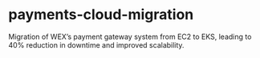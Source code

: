 # payments-cloud-migration
Migration of WEX’s payment gateway system from EC2 to EKS, leading to 40% reduction in downtime and improved scalability.
